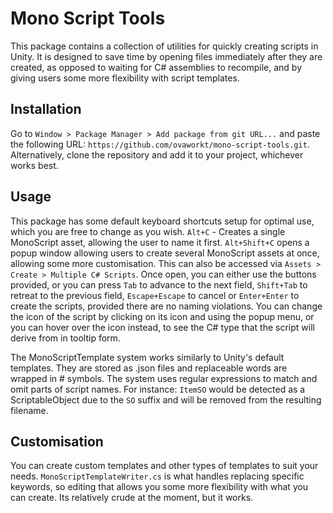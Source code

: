 # Mono Script Tools

This package contains a collection of utilities for quickly creating scripts in Unity. It is designed to save time by opening files immediately after they are created, as opposed to waiting for C# assemblies to recompile, and by giving users some more flexibility with script templates.

## Installation

Go to `Window > Package Manager > Add package from git URL...` and paste the following URL: `https://github.com/ovaworkt/mono-script-tools.git`. Alternatively, clone the repository and add it to your project, whichever works best.

## Usage

This package has some default keyboard shortcuts setup for optimal use, which you are free to change as you wish. `Alt+C` - Creates a single MonoScript asset, allowing the user to name it first. `Alt+Shift+C` opens a popup window allowing users to create several MonoScript assets at once, allowing some more customisation. This can also be accessed via `Assets > Create > Multiple C# Scripts`. Once open, you can either use the buttons provided, or you can press `Tab` to advance to the next field, `Shift+Tab` to retreat to the previous field, `Escape+Escape` to cancel or `Enter+Enter` to create the scripts, provided there are no naming violations. You can change the icon of the script by clicking on its icon and using the popup menu, or you can hover over the icon instead, to see the C# type that the script will derive from in tooltip form.

The MonoScriptTemplate system works similarly to Unity's default templates. They are stored as .json files and replaceable words are wrapped in # symbols. The system uses regular expressions to match and omit parts of script names. For instance: `ItemSO` would be detected as a ScriptableObject due to the `SO` suffix and will be removed from the resulting filename.

## Customisation

You can create custom templates and other types of templates to suit your needs. `MonoScriptTemplateWriter.cs` is what handles replacing specific keywords, so editing that allows you some more flexibility with what you can create. Its relatively crude at the moment, but it works.
